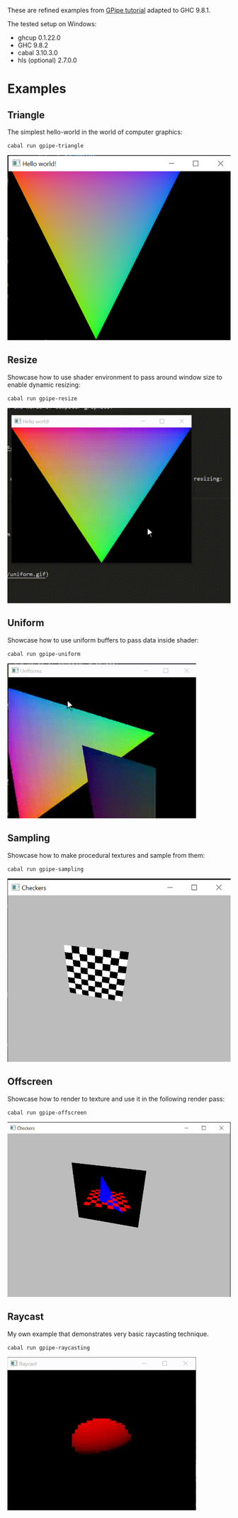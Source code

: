 These are refined examples from [GPipe tutorial](https://github.com/tobbebex/GPipe-Core/) adapted to GHC 9.8.1. 

The tested setup on Windows:
- ghcup 0.1.22.0
- GHC 9.8.2
- cabal 3.10.3.0
- hls (optional) 2.7.0.0 

# Examples

## Triangle 

The simplest hello-world in the world of computer graphics:
```
cabal run gpipe-triangle
```

![Triangle example](screens/triangle.png)

## Resize 

Showcase how to use shader environment to pass around window size to enable dynamic resizing:
```
cabal run gpipe-resize
```

![Resize example](screens/resize.gif)

## Uniform 

Showcase how to use uniform buffers to pass data inside shader:
```
cabal run gpipe-uniform
```

![Uniform example](screens/uniform.gif)

## Sampling 

Showcase how to make procedural textures and sample from them:
```
cabal run gpipe-sampling
```

![Sampling example](screens/sampling.png)

## Offscreen 

Showcase how to render to texture and use it in the following render pass:
```
cabal run gpipe-offscreen
```

![Sampling example](screens/offscreen.png)

## Raycast 

My own example that demonstrates very basic raycasting technique. 
```
cabal run gpipe-raycasting
```

![Raycasting example](screens/raycast.gif)
